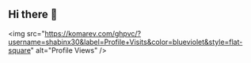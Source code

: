 ## Hi there 👋

<img  src="https://komarev.com/ghpvc/?username=shabinx30&label=Profile+Visits&color=blueviolet&style=flat-square" alt="Profile Views" />
